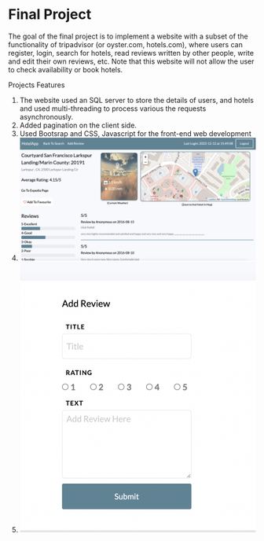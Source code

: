 # Final Project
The goal of the final project is to implement a website with a subset of the functionality of tripadvisor (or oyster.com, hotels.com), where users can register, login, search for hotels, read reviews written by other people, write and edit their own reviews, etc. Note that this website will not allow the user to check availability or book hotels.

Projects Features
1. The website used an SQL server to store the details of users, and hotels and used multi-threading to process various the requests asynchronously.
2. Added pagination on the client side.
3. Used Bootsrap and CSS, Javascript for the front-end web development
4. ![Alt Text](https://github.com/agupta2095/hotelApp/blob/main/Screen%20Shot%202022-12-12%20at%203.59.45%20PM.png?raw=true)
5. ![Alt Text](https://github.com/agupta2095/hotelApp/blob/main/Screen%20Shot%202022-12-12%20at%203.59.58%20PM.png?raw=true)

